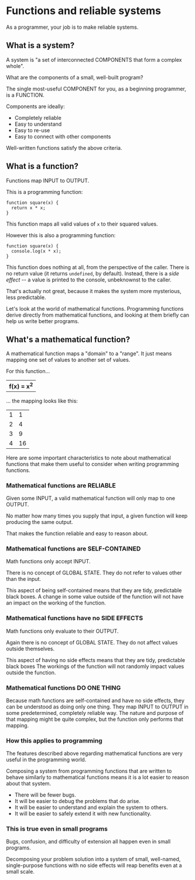 # Functions and reliable systems

As a programmer, your job is to make reliable systems.


## What is a system?

A system is "a set of interconnected COMPONENTS that form a complex whole".

What are the components of a small, well-built program?

The single most-useful COMPONENT for you, as a beginning programmer, is a FUNCTION.

Components are ideally:

 * Completely reliable
 * Easy to understand
 * Easy to re-use
 * Easy to connect with other components
 
Well-written functions satisfy the above criteria.
 
## What is a function?
 
Functions map INPUT to OUTPUT.

This is a programming function:

```
function square(x) {
  return x * x;
}
```

This function maps all valid values of `x` to their squared values.

However this is also a programming function:

```
function square(x) {
  console.log(x * x);
}
```

This function does nothing at all, from the perspective of the caller. There is no return value (it returns `undefined`, by default).  Instead, there is a *side effect* -- a value is printed to the console, unbeknownst to the caller.

That's actually not great, because it makes the system more mysterious, less predictable.
 
Let's look at the world of mathematical functions. Programming functions derive directly from mathematical functions, and looking at them briefly can help us write better programs.
 
## What's a mathematical function?

A mathematical function maps a "domain" to a "range". It just means mapping one set of values to another set of values.

For this function...
<table>
  <tr><td><strong>f(x) = x<sup>2</sup></strong></td></tr>
</table>
 
... the mapping looks like this:
<table>
  <tr><td>1</td><td>1</td></tr>
  <tr><td>2</td><td>4</td></tr>
  <tr><td>3</td><td>9</td></tr>
  <tr><td>4</td><td>16</td></tr>
</table>

Here are some important characteristics to note about mathematical functions that make them useful to consider when writing programming functions.

### Mathematical functions are RELIABLE

Given some INPUT, a valid mathematical function will only map to one OUTPUT. 

No matter how many times you supply that input, a given function will keep producing the same output. 

That makes the function reliable and easy to reason about.

### Mathematical functions are SELF-CONTAINED

Math functions only accept INPUT.

There is no concept of GLOBAL STATE. They do not refer to values other than the input.

This aspect of being self-contained means that they are tidy, predictable black boxes. A change in some value outside of the function will not have an impact on the working of the function.

### Mathematical functions have no SIDE EFFECTS

Math functions only evaluate to their OUTPUT.

Again there is no concept of GLOBAL STATE. They do not affect values outside themselves.

This aspect of having no side effects means that they are tidy, predictable black boxes  The workings of the function will not randomly impact values outside the function.

### Mathematical functions DO ONE THING

Because math functions are self-contained and have no side effects, they can be understood as doing only one thing. They map INPUT to OUTPUT in some predetermined, completely reliable way.  The nature and purpose of that mapping might be quite complex, but the function only performs that mapping. 

### How this applies to programming

The features described above regarding mathematical functions are very useful in the programming world. 

Composing a system from programming functions that are written to behave similarly to mathematical functions means it is a lot easier to reason about that system.

* There will be fewer bugs.
* It will be easier to debug the problems that do arise.
* It will be easier to understand and explain the system to others.
* It will be easier to safely extend it with new functionality.

### This is true even in small programs

Bugs, confusion, and difficulty of extension all happen even in small programs.

Decomposing your problem solution into a system of small, well-named, single-purpose functions with no side effects will reap benefits even at a small scale.